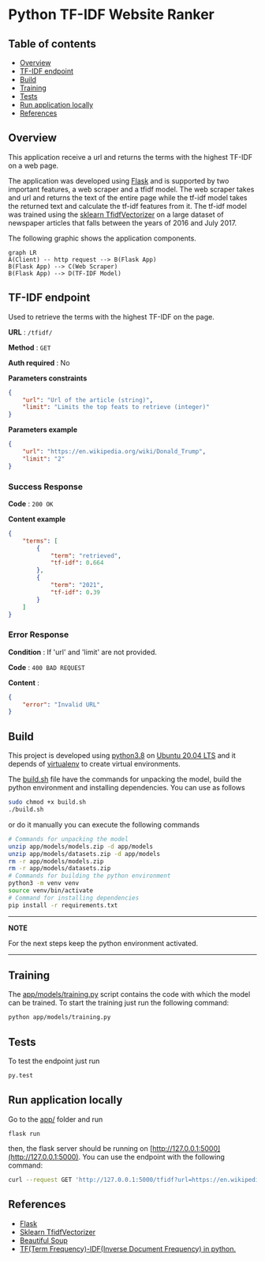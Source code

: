 # Python TF-IDF Website Ranker
## Table of contents  

- [Overview](#overview)
- [TF-IDF endpoint](#tfidfendpoint)
- [Build](#build)
- [Training](#training)
- [Tests](#tests)
- [Run application locally](#running)
- [References](#references)

## Overview <a name="overview"></a>

This application receive a url and returns the terms with the highest TF-IDF on a web page.

The application was developed using [Flask](https://flask.palletsprojects.com/en/2.1.x/) and is supported by two important features, a web scraper and a tfidf model. The web scraper takes and url and returns the text of the entire page while the tf-idf model takes the returned text and calculate the tf-idf features from it.
The tf-idf model was trained using the [sklearn TfidfVectorizer](https://scikit-learn.org/stable/modules/generated/sklearn.feature_extraction.text.TfidfVectorizer.html) on a large dataset of newspaper articles that falls between the years of 2016 and July 2017.

The following graphic shows the application components.
```mermaid
graph LR
A(Client) -- http request --> B(Flask App)
B(Flask App) --> C(Web Scraper)
B(Flask App) --> D(TF-IDF Model)
```


## TF-IDF endpoint <a name="tfidfendpoint"></a>

 Used to retrieve the terms with the highest TF-IDF on the page.

**URL** : `/tfidf/`

**Method** : `GET`

**Auth required** : No

**Parameters constraints**

```json
{
    "url": "Url of the article (string)",
    "limit": "Limits the top feats to retrieve (integer)"
}
```

**Parameters example**

```json
{
    "url": "https://en.wikipedia.org/wiki/Donald_Trump",
    "limit": "2"
}
```

### Success Response

**Code** : `200 OK`

**Content example**

```json
{
    "terms": [
        {
            "term": "retrieved",
            "tf-idf": 0.664
        },
        {
            "term": "2021",
            "tf-idf": 0.39
        }
    ]
}
```

### Error Response

**Condition** : If 'url' and 'limit' are not provided.

**Code** : `400 BAD REQUEST`

**Content** :

```json
{
    "error": "Invalid URL"
}
```


## Build <a name="build"></a>

This project is developed using [python3.8](https://www.python.org/downloads/release/python-380/) on [Ubuntu 20.04 LTS](https://releases.ubuntu.com/20.04/) and it depends of [virtualenv](https://packaging.python.org/en/latest/guides/installing-using-pip-and-virtual-environments/) to create virtual environments.

The [build.sh](build.sh) file have the commands for unpacking the model, build the python environment and installing dependencies. You can use as follows
```bash
sudo chmod +x build.sh
./build.sh
```
or do it manually you can execute the following commands
```bash
# Commands for unpacking the model
unzip app/models/models.zip -d app/models
unzip app/models/datasets.zip -d app/models
rm -r app/models/models.zip
rm -r app/models/datasets.zip
# Commands for building the python environment
python3 -m venv venv
source venv/bin/activate
# Command for installing dependencies
pip install -r requirements.txt
```

---
**NOTE**

For the next steps keep the python environment activated.

---

## Training <a name="training"></a>

The [app/models/training.py](app/models/training.py) script contains the code with which the model can be trained. To start the training just run the following command:
```bash
python app/models/training.py
```

## Tests <a name="tests"></a>

To test the endpoint just run
```bash
py.test
```

## Run application locally <a name="running"></a>

Go to the [app/](app/) folder and run
```
flask run
```
then, the flask server should be running on [http://127.0.0.1:5000](http://127.0.0.1:5000). You can use the endpoint with the following command:
```bash
curl --request GET 'http://127.0.0.1:5000/tfidf?url=https://en.wikipedia.org/wiki/Donald_Trump&limit=2'
```



## References <a name="references"></a>

 - [Flask](https://flask.palletsprojects.com/en/2.1.x/)
 - [Sklearn TfidfVectorizer](https://scikit-learn.org/stable/modules/generated/sklearn.feature_extraction.text.TfidfVectorizer.html)
 - [Beautiful Soup](https://www.crummy.com/software/BeautifulSoup/bs4/doc/)
 - [TF(Term Frequency)-IDF(Inverse Document Frequency) in python.](https://towardsdatascience.com/tf-term-frequency-idf-inverse-document-frequency-from-scratch-in-python-6c2b61b78558)
